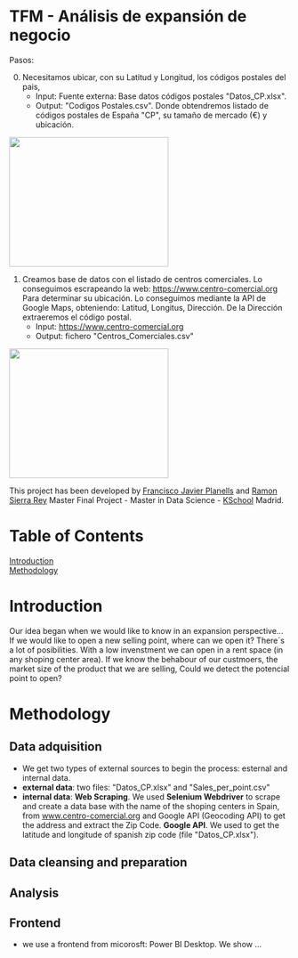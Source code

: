# TFM - Análisis de expansión de negocio

Pasos:

0. Necesitamos ubicar, con su Latitud y Longitud, los códigos postales del pais, 
   * Input: Fuente externa: Base datos códigos postales "Datos_CP.xlsx".
   * Output: "Codigos Postales.csv". Donde obtendremos listado de códigos postales de España "CP", su tamaño de mercado (€) y ubicación.

  <div align="left"><img src="https://user-images.githubusercontent.com/56726458/161086803-b24acbf4-8cc3-4bc6-9991-82bcbddbff45.JPG" width="286" height="233"> 

1. Creamos base de datos con el listado de centros comerciales. Lo conseguimos escrapeando la web: https://www.centro-comercial.org
   Para determinar su ubicación. Lo conseguimos mediante la API de Google Maps, obteniendo: Latitud, Longitus, Dirección. De la Dirección extraeremos el código postal.
   * Input: https://www.centro-comercial.org
   * Output: fichero "Centros_Comerciales.csv"
   
<div align="left"><img src="https://user-images.githubusercontent.com/56726458/160465542-9ff20102-2ded-491a-b6fc-c69b39414301.JPG" width="286" height="233">
   
This project has been developed by [Francisco Javier Planells](https://github.com/fplanells) and [Ramon Sierra Rey](https://github.com/ramonsierrarey)
  Master Final Project - Master in Data Science - [KSchool](https://www.kschool.com/) Madrid.
  
  # Table of Contents

[Introduction](#introduction) <br>
[Methodology](#methodology) <br>


# Introduction

  Our idea began when we would like to know in an expansion perspective... If we would like to open a new selling point, where can we open it? There´s a lot of posibilities. With a low invenstment we can open in a rent space (in any shoping center area). If we know the behabour of our custmoers, the market size of the product that we are selling, Could we detect the potencial point to open?

  
# Methodology
  
  ## Data adquisition
* We get two types of external sources to begin the process: esternal and internal data.
* __external data__: two files: "Datos_CP.xlsx" and "Sales_per_point.csv"
* **internal data**: **Web Scraping**. We used **Selenium Webdriver** to scrape and create a data base with the name of the shoping centers in Spain, from www.centro-comercial.org and Google API (Geocoding API) to get the address and extract the Zip Code.
  **Google API**. We used to get the latitude and longitude of spanish zip code (file "Datos_CP.xlsx").

## Data cleansing and preparation


## Analysis

  
## Frontend
* we use a frontend from micorosft: Power BI Desktop. We show ... 

